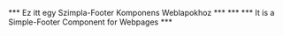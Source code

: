 *** Ez itt egy Szimpla-Footer Komponens Weblapokhoz ***
						***
*** It is a Simple-Footer Component for Webpages ***